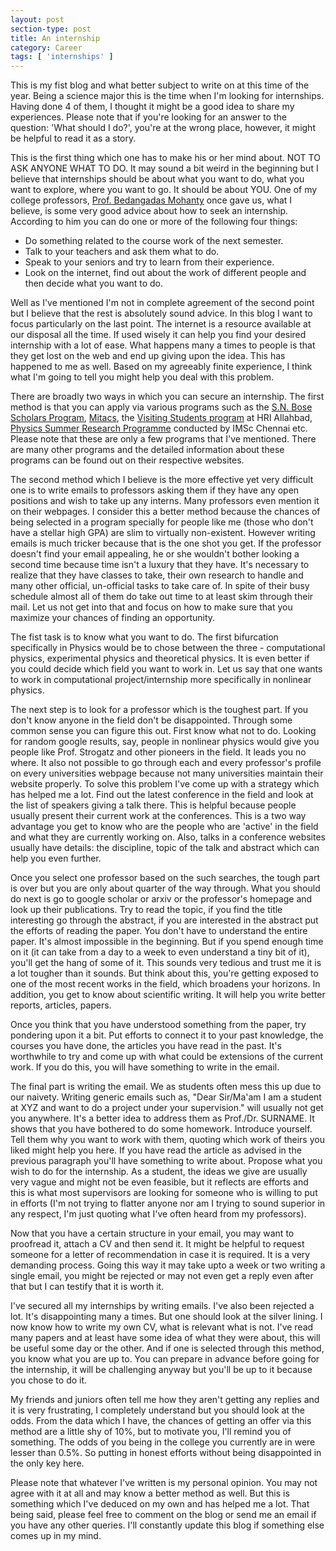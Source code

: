 ```yaml
---
layout: post
section-type: post
title: An internship
category: Career
tags: [ 'internships' ]
---
```

<p align="left">This is my fist blog and what better subject to write on at this time of the year. Being a science major this is the time when I'm looking for internships. Having done 4 of them, I thought it might be a good idea to share my experiences. Please note that if you're looking for an answer to the question: 'What should I do?', you're at the wrong place, however, it might be helpful to read it as a story.</p>

<p align="left">This is the first thing which one has to make his or her mind about. NOT TO ASK ANYONE WHAT TO DO. It may sound a bit weird in the beginning but I believe that internships should be about what you want to do, what you want to explore, where you want to go. It should be about YOU. One of my college professors, <a href="http://www.niser.ac.in/~bedanga/" target="blank">Prof. Bedangadas Mohanty</a> once gave us, what I believe, is some very good advice about how to seek an internship. According to him you can do one or more of the following four things:
<ul>
  <li> Do something related to the course work of the next semester. </li>
  <li> Talk to your teachers and ask them what to do. </li>
  <li> Speak to your seniors and try to learn from their experience. </li>
  <li> Look on the internet, find out about the work of different people and then decide what you want to do. </li>
</ul>
</p>

<p align="left">Well as I've mentioned I'm not in complete agreement of the second point but I believe that the rest is absolutely sound advice. In this blog I want to focus particularly on the last point. The internet is a resource available at our disposal all the time. If used wisely it can help you find your desired internship with a lot of ease. What happens many a times to people is that they get lost on the web and end up giving upon the idea. This has happened to me as well. Based on my agreeably finite experience, I think what I'm going to tell you might help you deal with this problem.</p>

<p align="left">There are broadly two ways in which you can secure an internship. The first method is that you can apply via various programs such as the <a href="http://iusstf.org/story/53-74-For-Indian-Students.html" target="blank">S.N. Bose Scholars Program</a>, <a href = "https://www.mitacs.ca/en/programs/globalink/globalink-research-internship" target="blank">Mitacs</a>, the <a href = "http://www.hri.res.in/academics/physics/phy-vsp/" target="blank">Visiting Students program</a> at HRI Allahbad, <a href="http://www.imsc.res.in/visiting_summer_student_programme" target="blank">Physics Summer Research Programme</a> conducted by IMSc Chennai etc. Please note that these are only a few programs that I've mentioned. There are many other programs and the detailed information about these programs can be found out on their respective websites.</p>

<p align="left">The second method which I believe is the more effective yet very difficult one is to write emails to professors asking them if they have any open positions and wish to take up any interns. Many professors even mention it on their webpages. I consider this a better method because the chances of being selected in a program specially for people like me (those who don't have a stellar high GPA) are slim to virtually non-existent. However writing emails is much tricker because that is the one shot you get. If the professor doesn't find your email appealing, he or she wouldn't bother looking a second time because time isn't a luxury that they have. It's necessary to realize that they have classes to take, their own research to handle and many other official, un-official tasks to take care of. In spite of their busy schedule almost all of them do take out time to at least skim through their mail. Let us not get into that and focus on how to make sure that you maximize your chances of finding an opportunity.</p>

<p align="left"> The fist task is to know what you want to do. The first bifurcation specifically in Physics would be to chose between the three -  computational physics, experimental physics and theoretical physics. It is even better if you could decide which field you want to work in. Let us say that one wants to work in computational project/internship more specifically in nonlinear physics.</p>

<p align="left">The next step is to look for a professor which is the toughest part. If you don't know anyone in the field don't be disappointed. Through some common sense you can figure this out. First know what not to do. Looking for random google results, say, people in nonlinear physics would give you people like Prof. Strogatz and other pioneers in the field. It leads you no where. It also not possible to go through each and every professor's profile on every universities webpage because not many universities maintain their website properly. To solve this problem I've come up with a strategy which has helped me a lot. Find out the latest conference in the field and look at the list of speakers giving a talk there. This is helpful because people usually present their current work at the conferences. This is a two way advantage you get to know who are the people who are 'active' in the field and what they are currently working on. Also, talks in a conference websites usually have details: the discipline, topic of the talk and abstract which can help you even further.</p>

<p align="left">Once you select one professor based on the such searches, the tough part is over but you are only about quarter of the way through. What you should do next is go to google scholar or arxiv or the professor's homepage and look up their publications. Try to read the topic, if you find the title interesting go through the abstract, if you are interested in the abstract put the efforts of reading the paper. You don't have to understand the entire paper. It's almost impossible in the beginning. But if you spend enough time on it (it can take from a day to a week to even understand a tiny bit of it), you'll get the hang of some of it. This sounds very tedious and trust me it is a lot tougher than it sounds. But think about this, you're getting exposed to one of the most recent works in the field, which broadens your horizons. In addition, you get to know about scientific writing. It will help you write better reports, articles, papers.</p>

<p align="left">Once you think that you have understood something from the paper, try pondering upon it a bit. Put efforts to connect it to your past knowledge, the courses you have done, the articles you have read in the past. It's worthwhile to try and come up with what could be extensions of the current work. If you do this, you will have something to write in the email.</p>

<p align="left">The final part is writing the email. We as students often mess this up due to our naivety. Writing generic emails such as, "Dear Sir/Ma'am I am a student at XYZ and want to do a project under your supervision." will usually not get you anywhere. It's a better idea to address them as Prof./Dr. SURNAME. It shows that you have bothered to do some homework. Introduce yourself. Tell them why you want to work with them, quoting which work of theirs you liked might help you here. If you have read the article as advised in the previous paragraph you'll have something to write about. Propose what you wish to do for the internship. As a student, the ideas we give are usually very vague and might not be even feasible, but it reflects are efforts and this is what most supervisors are looking for someone who is willing to put in efforts (I'm not trying to flatter anyone nor am I trying to sound superior in any respect, I'm just quoting what I've often heard from my professors). </p>

<p align="left">Now that you have a certain structure in your email, you may want to proofread it, attach a CV and then send it. It might be helpful to request someone for a letter of recommendation in case it is required. It is a very demanding process. Going this way it may take upto a week or two writing a single email, you might be rejected or may not even get a reply even after that but I can testify that it is worth it.</p>

<p align="left">I've secured all my internships by writing emails. I've also been rejected a lot. It's disappointing many a times. But one should look at the silver lining. I now know how to write my own CV, what is relevant what is not. I've read many papers and at least have some idea of what they were about, this will be useful some day or the other. And if one is selected through this method, you know what you are up to. You can prepare in advance before going for the internship, it will be challenging anyway but you'll be up to it because you chose to do it.</p>

<p align="left">My friends and juniors often tell me how they aren't getting any replies and it is very frustrating, I completely understand but you should look at the odds. From the data which I have, the chances of getting an offer via this method are a little shy of 10%, but to motivate you, I'll remind you of something. The odds of you being in the college you currently are in were lesser than 0.5%. So putting in honest efforts without being disappointed in the only key here.</p>

<p align="left">Please note that whatever I've written is my personal opinion. You may not agree with it at all and may know a better method as well. But this is something which I've deduced on my own and has helped me a lot. That being said, please feel free to comment on the blog or send me an email if you have any other queries. I'll constantly update this blog if something else comes up in my mind.</p>
